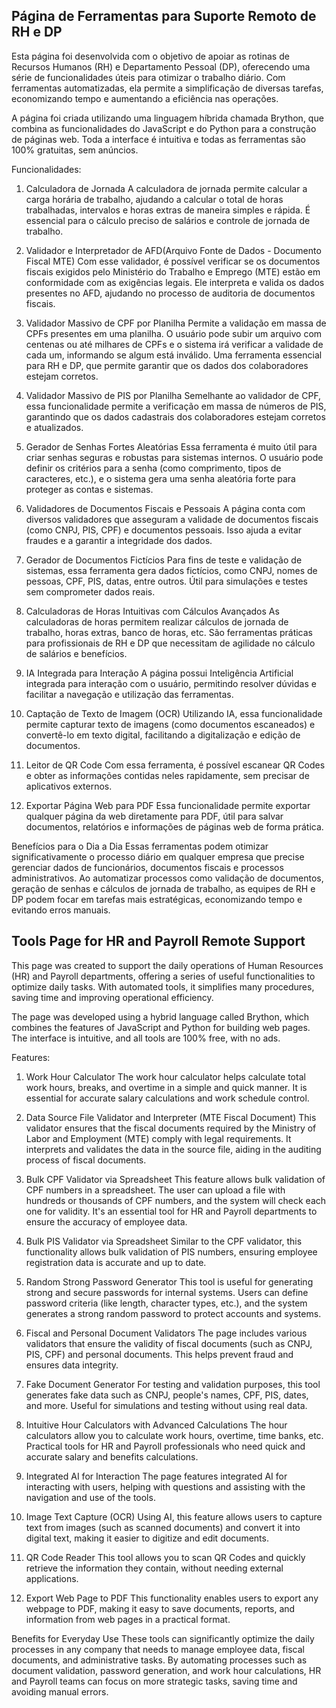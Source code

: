 ## Página de Ferramentas para Suporte Remoto de RH e DP
Esta página foi desenvolvida com o objetivo de apoiar as rotinas de Recursos Humanos (RH) e Departamento Pessoal (DP), oferecendo uma série de funcionalidades úteis para otimizar o trabalho diário. Com ferramentas automatizadas, ela permite a simplificação de diversas tarefas, economizando tempo e aumentando a eficiência nas operações.

A página foi criada utilizando uma linguagem híbrida chamada Brython, que combina as funcionalidades do JavaScript e do Python para a construção de páginas web. Toda a interface é intuitiva e todas as ferramentas são 100% gratuitas, sem anúncios.

Funcionalidades:
1. Calculadora de Jornada
A calculadora de jornada permite calcular a carga horária de trabalho, ajudando a calcular o total de horas trabalhadas, intervalos e horas extras de maneira simples e rápida. É essencial para o cálculo preciso de salários e controle de jornada de trabalho.

2. Validador e Interpretador de AFD(Arquivo Fonte de Dados - Documento Fiscal MTE)
Com esse validador, é possível verificar se os documentos fiscais exigidos pelo Ministério do Trabalho e Emprego (MTE) estão em conformidade com as exigências legais. Ele interpreta e valida os dados presentes no AFD, ajudando no processo de auditoria de documentos fiscais.

3. Validador Massivo de CPF por Planilha
Permite a validação em massa de CPFs presentes em uma planilha. O usuário pode subir um arquivo com centenas ou até milhares de CPFs e o sistema irá verificar a validade de cada um, informando se algum está inválido. Uma ferramenta essencial para RH e DP, que permite garantir que os dados dos colaboradores estejam corretos.

4. Validador Massivo de PIS por Planilha
Semelhante ao validador de CPF, essa funcionalidade permite a verificação em massa de números de PIS, garantindo que os dados cadastrais dos colaboradores estejam corretos e atualizados.

5. Gerador de Senhas Fortes Aleatórias
Essa ferramenta é muito útil para criar senhas seguras e robustas para sistemas internos. O usuário pode definir os critérios para a senha (como comprimento, tipos de caracteres, etc.), e o sistema gera uma senha aleatória forte para proteger as contas e sistemas.

6. Validadores de Documentos Fiscais e Pessoais
A página conta com diversos validadores que asseguram a validade de documentos fiscais (como CNPJ, PIS, CPF) e documentos pessoais. Isso ajuda a evitar fraudes e a garantir a integridade dos dados.

7. Gerador de Documentos Fictícios
Para fins de teste e validação de sistemas, essa ferramenta gera dados fictícios, como CNPJ, nomes de pessoas, CPF, PIS, datas, entre outros. Útil para simulações e testes sem comprometer dados reais.

8. Calculadoras de Horas Intuitivas com Cálculos Avançados
As calculadoras de horas permitem realizar cálculos de jornada de trabalho, horas extras, banco de horas, etc. São ferramentas práticas para profissionais de RH e DP que necessitam de agilidade no cálculo de salários e benefícios.

9. IA Integrada para Interação
A página possui Inteligência Artificial integrada para interação com o usuário, permitindo resolver dúvidas e facilitar a navegação e utilização das ferramentas.

10. Captação de Texto de Imagem (OCR)
Utilizando IA, essa funcionalidade permite capturar texto de imagens (como documentos escaneados) e convertê-lo em texto digital, facilitando a digitalização e edição de documentos.

11. Leitor de QR Code
Com essa ferramenta, é possível escanear QR Codes e obter as informações contidas neles rapidamente, sem precisar de aplicativos externos.

12. Exportar Página Web para PDF
Essa funcionalidade permite exportar qualquer página da web diretamente para PDF, útil para salvar documentos, relatórios e informações de páginas web de forma prática.

Benefícios para o Dia a Dia
Essas ferramentas podem otimizar significativamente o processo diário em qualquer empresa que precise gerenciar dados de funcionários, documentos fiscais e processos administrativos. Ao automatizar processos como validação de documentos, geração de senhas e cálculos de jornada de trabalho, as equipes de RH e DP podem focar em tarefas mais estratégicas, economizando tempo e evitando erros manuais.




## Tools Page for HR and Payroll Remote Support
This page was created to support the daily operations of Human Resources (HR) and Payroll departments, offering a series of useful functionalities to optimize daily tasks. With automated tools, it simplifies many procedures, saving time and improving operational efficiency.

The page was developed using a hybrid language called Brython, which combines the features of JavaScript and Python for building web pages. The interface is intuitive, and all tools are 100% free, with no ads.

Features:
1. Work Hour Calculator
The work hour calculator helps calculate total work hours, breaks, and overtime in a simple and quick manner. It is essential for accurate salary calculations and work schedule control.

2. Data Source File Validator and Interpreter (MTE Fiscal Document)
This validator ensures that the fiscal documents required by the Ministry of Labor and Employment (MTE) comply with legal requirements. It interprets and validates the data in the source file, aiding in the auditing process of fiscal documents.

3. Bulk CPF Validator via Spreadsheet
This feature allows bulk validation of CPF numbers in a spreadsheet. The user can upload a file with hundreds or thousands of CPF numbers, and the system will check each one for validity. It's an essential tool for HR and Payroll departments to ensure the accuracy of employee data.

4. Bulk PIS Validator via Spreadsheet
Similar to the CPF validator, this functionality allows bulk validation of PIS numbers, ensuring employee registration data is accurate and up to date.

5. Random Strong Password Generator
This tool is useful for generating strong and secure passwords for internal systems. Users can define password criteria (like length, character types, etc.), and the system generates a strong random password to protect accounts and systems.

6. Fiscal and Personal Document Validators
The page includes various validators that ensure the validity of fiscal documents (such as CNPJ, PIS, CPF) and personal documents. This helps prevent fraud and ensures data integrity.

7. Fake Document Generator
For testing and validation purposes, this tool generates fake data such as CNPJ, people's names, CPF, PIS, dates, and more. Useful for simulations and testing without using real data.

8. Intuitive Hour Calculators with Advanced Calculations
The hour calculators allow you to calculate work hours, overtime, time banks, etc. Practical tools for HR and Payroll professionals who need quick and accurate salary and benefits calculations.

9. Integrated AI for Interaction
The page features integrated AI for interacting with users, helping with questions and assisting with the navigation and use of the tools.

10. Image Text Capture (OCR)
Using AI, this feature allows users to capture text from images (such as scanned documents) and convert it into digital text, making it easier to digitize and edit documents.

11. QR Code Reader
This tool allows you to scan QR Codes and quickly retrieve the information they contain, without needing external applications.

12. Export Web Page to PDF
This functionality enables users to export any webpage to PDF, making it easy to save documents, reports, and information from web pages in a practical format.

Benefits for Everyday Use
These tools can significantly optimize the daily processes in any company that needs to manage employee data, fiscal documents, and administrative tasks. By automating processes such as document validation, password generation, and work hour calculations, HR and Payroll teams can focus on more strategic tasks, saving time and avoiding manual errors.




